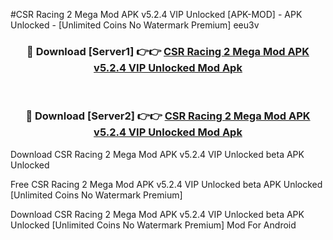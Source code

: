 #CSR Racing 2 Mega Mod APK v5.2.4 VIP Unlocked [APK-MOD] - APK Unlocked - [Unlimited Coins No Watermark Premium] eeu3v



<div align="center">

<h3>🔴 Download [Server1] 👉👉 <a href="https://momento.my/?title=CSR_Racing_2_Mega_Mod_APK_v5.2.4_VIP_Unlocked">CSR Racing 2 Mega Mod APK v5.2.4 VIP Unlocked Mod Apk</a></h3><br>

<h3>🔴 Download [Server2] 👉👉 <a href="https://momento.my/?title=CSR_Racing_2_Mega_Mod_APK_v5.2.4_VIP_Unlocked">CSR Racing 2 Mega Mod APK v5.2.4 VIP Unlocked Mod Apk</a></h3>
</div>



Download CSR Racing 2 Mega Mod APK v5.2.4 VIP Unlocked beta APK Unlocked

Free CSR Racing 2 Mega Mod APK v5.2.4 VIP Unlocked beta APK Unlocked [Unlimited Coins No Watermark Premium]

Download CSR Racing 2 Mega Mod APK v5.2.4 VIP Unlocked beta APK Unlocked [Unlimited Coins No Watermark Premium] Mod For Android
